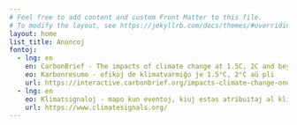 ```yaml
---
# Feel free to add content and custom Front Matter to this file.
# To modify the layout, see https://jekyllrb.com/docs/themes/#overriding-theme-defaults
layout: home
list_title: Anoncoj
fontoj:
  - lng: en
    en: CarbonBrief - The impacts of climate change at 1.5C, 2C and beyond
    eo: Karbonresumo - efikoj de klimatvarmiĝo je 1.5°C, 2°C aŭ pli
    url: https://interactive.carbonbrief.org/impacts-climate-change-one-point-five-degrees-two-degrees/
  - lng: en
    eo: Klimatsignaloj - mapo kun eventoj, kiuj estas atribuitaj al klimatŝanĝiĝo
    url: https://www.climatesignals.org/
---
```


<object data="karbon-efikoj.svg" type="image/svg+xml">


